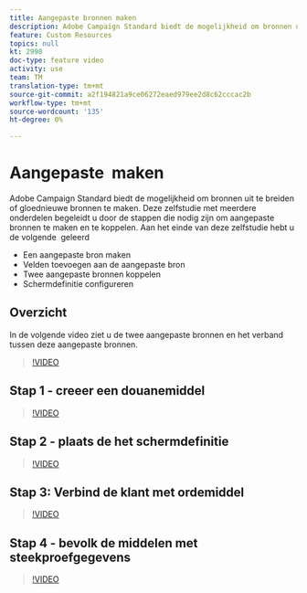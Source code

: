 ```yaml
---
title: Aangepaste bronnen maken
description: Adobe Campaign Standard biedt de mogelijkheid om bronnen uit te breiden of gloednieuwe bronnen te maken. Deze zelfstudie met meerdere onderdelen begeleidt u door de stappen die nodig zijn om aangepaste bronnen te maken en te koppelen.
feature: Custom Resources
topics: null
kt: 2998
doc-type: feature video
activity: use
team: TM
translation-type: tm+mt
source-git-commit: a2f194821a9ce06272eaed979ee2d8c62cccac2b
workflow-type: tm+mt
source-wordcount: '135'
ht-degree: 0%

---
```



# Aangepaste &#x200B; maken

Adobe Campaign Standard biedt de mogelijkheid om bronnen uit te breiden of gloednieuwe bronnen te maken. Deze zelfstudie met meerdere onderdelen begeleidt u door de stappen die nodig zijn om aangepaste bronnen te maken en te koppelen. Aan het einde van deze zelfstudie hebt u de volgende &#x200B; geleerd

* Een aangepaste bron maken
* Velden toevoegen aan de aangepaste bron
* Twee aangepaste bronnen koppelen
* Schermdefinitie configureren

## Overzicht

In de volgende video ziet u de twee aangepaste bronnen en het verband tussen deze aangepaste bronnen. &#x200B;
>[!VIDEO](https://video.tv.adobe.com/v/27715?quality=9)

## Stap 1 - creeer een douanemiddel

>[!VIDEO](https://video.tv.adobe.com/v/27716?quality=9)

## Stap 2 - plaats de het schermdefinitie

>[!VIDEO](https://video.tv.adobe.com/v/27713?quality=9)

## Stap 3: Verbind de klant met ordemiddel

>[!VIDEO](https://video.tv.adobe.com/v/27712?quality=9)

## Stap 4 - bevolk de middelen met steekproefgegevens

>[!VIDEO](https://video.tv.adobe.com/v/27714?quality=9)
